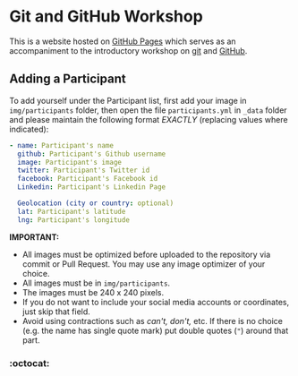 # Git and GitHub Workshop
This is a website hosted on [GitHub Pages](https://pages.github.com) which serves as an accompaniment to the introductory workshop on [git](https://git-scm.com/) and [GitHub](https://github.com).

## Adding a Participant
To add yourself under the Participant list, first add your image in `img/participants` folder, then open the file `participants.yml` in `_data` folder and please maintain the following format *EXACTLY* (replacing values where indicated):

```yaml
- name: Participant's name
  github: Participant's Github username
  image: Participant's image
  twitter: Participant's Twitter id
  facebook: Participant's Facebook id
  Linkedin: Participant's Linkedin Page

  Geolocation (city or country: optional)
  lat: Participant's latitude
  lng: Participant's longitude
```
**IMPORTANT:**
- All images must be optimized before uploaded to the repository via commit or Pull Request. You may use any image optimizer of your choice.
- All images must be in `img/participants`.
- The images must be 240 x 240 pixels.
- If you do not want to include your social media accounts or coordinates, just skip that field.
- Avoid using contractions such as *can't, don't,* etc. If there is no choice (e.g. the name has single quote mark) put double quotes (`"`) around that part.

### :octocat:
